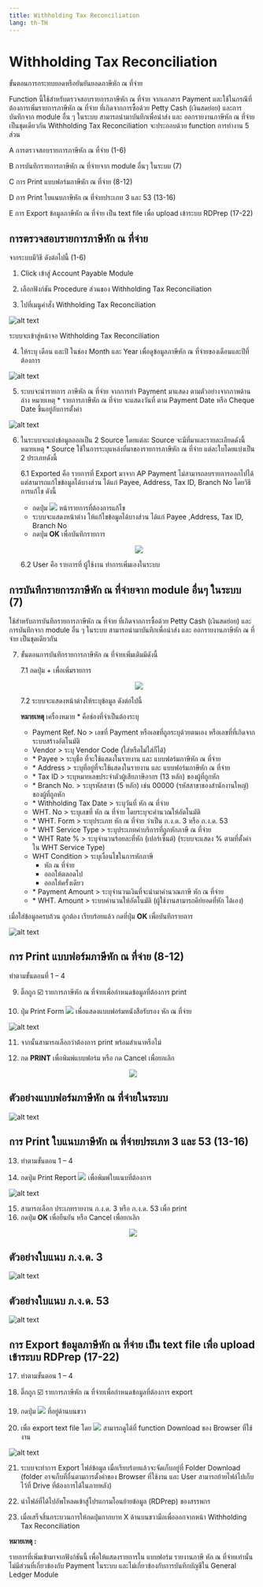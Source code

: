 ```yaml
---
title: Withholding Tax Reconciliation
lang: th-TH
---
```


# Withholding Tax Reconciliation

ขั้นตอนการกระทบยอดหรือยันยันยอดภาษีหัก ณ ที่จ่าย

Function นี้ใช้สำหรับตรวจสอบรายการภาษีหัก ณ ที่จ่าย จากเอกสาร Payment และใช้ในกรณีที่ต้องการเพิ่มรายการภาษีหัก ณ ที่จ่าย ที่เกิดจากการซื้อด้วย Petty Cash (เงินสดย่อย) และการบันทึกจาก module อื่น ๆ ในระบบ สามารถนำมาบันทึกเพื่อนำส่ง และ ออกรายงานภาษีหัก ณ ที่จ่าย เป็นชุดเดียวกัน
Withholding Tax Reconciliation จะประกอบด้วย function การทำงาน 5 ส่วน

A การตรวจสอบรายการภาษีหัก ณ ที่จ่าย (1-6)

B การบันทึกรายการภาษีหัก ณ ที่จ่ายจาก module อื่นๆ ในระบบ (7)

C การ Print แบบฟอร์มภาษีหัก ณ ที่จ่าย (8-12)

D การ Print ใบแนบภาษีหัก ณ ที่จ่ายประเภท 3 และ 53 (13-16)

E การ Export ข้อมูลภาษีหัก ณ ที่จ่าย เป็น text file เพื่อ upload เข้าระบบ RDPrep (17-22)

## การตรวจสอบรายการภาษีหัก ณ ที่จ่าย

จากระบบมีวิธี ดังต่อไปนี้ (1-6)

1. Click เข้าสู่ Account Payable Module

2. เลือกฟังก์ชัน Procedure ส่วนของ Withholding Tax Reconciliation

3. ไปที่เมนูคำสั่ง Withholding Tax Reconciliation

![alt text](image-51.png)

ระบบจะเข้าสู่หน้าจอ Withholding Tax Reconciliation

4. ให้ระบุ เดือน และปี ในช่อง Month และ Year เพื่อดูข้อมูลภาษีหัก ณ ที่จ่ายของเดือนและปีที่ต้องการ

![alt text](image-52.png)

5. ระบบจะนำรายการ ภาษีหัก ณ ที่จ่าย จากการทำ Payment มาแสดง ตามตัวอย่างจากภาพด้านล่าง
   หมายเหตุ \* รายการภาษีหัก ณ ที่จ่าย จะแสดงวันที่ ตาม Payment Date หรือ Cheque Date ขึ้นอยู่กับการตั้งค่า

![alt text](image-53.png)

6. ในระบบจะแบ่งข้อมูลออกเป็น 2 Source โดยแต่ละ Source จะมีที่มาและรายละเอียดดังนี้
   หมายเหตุ \* Source ใช้ในการระบุแหล่งที่มาของรายการภาษีหัก ณ ที่จ่าย แต่ละใบโดยแบ่งเป็น 2 ประเภทดังนี้

   6.1 Exported คือ รายการที่ Export มาจาก AP Payment ไม่สามารถลบรายการออกไปได้ แต่สามารถแก้ไขข้อมูลได้บางส่วน ได้แก่ Payee, Address, Tax ID, Branch No โดยวิธีการแก้ไข ดังนี้

   - กดปุ่ม <img src="../public/edit_icon.svg" style="display: inline-block;" /> หน้ารายการที่ต้องการแก้ไข
   - ระบบจะแสดงหน้าต่าง ให้แก้ไขข้อมูลได้บางส่วน ได้แก่ Payee ,Address, Tax ID, Branch No
   - กดปุ่ม **<span class="btn">OK</span>** เพื่อบันทึกรายการ
   <p align="center">
    <img src="./image-54.png"  />
   </p>
   6.2 User คือ รายการที่ ผู้ใช้งาน ทำการเพิ่มเองในระบบ

## การบันทึกรายการภาษีหัก ณ ที่จ่ายจาก module อื่นๆ ในระบบ (7)

ใช้สำหรับการบันทึกรายการภาษีหัก ณ ที่จ่าย ที่เกิดจากการซื้อด้วย Petty Cash (เงินสดย่อย) และการบันทึกจาก module อื่น ๆ ในระบบ สามารถนำมาบันทึกเพื่อนำส่ง และ ออกรายงานภาษีหัก ณ ที่จ่าย เป็นชุดเดียวกัน

7. ขั้นตอนการบันทึกรายการภาษีหัก ณ ที่จ่ายเพิ่มเติมมีดังนี้

   7.1 กดปุ่ม + เพื่อเพิ่มรายการ
   <p align="center">
    <img src="./image-55.png"  />
   </p>
    7.2	ระบบจะแสดงหน้าต่างให้ระบุข้อมูล ดังต่อไปนี้

   **หมายเหตุ** เครื่องหมาย <span class="asterisk">\*</span> คือช่องที่จำเป็นต้องระบุ

   - Payment Ref. No > เลขที่ Payment หรือเลขที่ถูกระบุด้วยตนเอง หรือเลขที่ที่เกิดจากระบบสร้างอัตโนมัติ
   - Vendor > ระบุ Vendor Code (ใส่หรือไม่ใส่ก็ได้)
   - <span class="asterisk">\*</span> Payee > ระบุชื่อ ที่จะใช้แสดงในรายงาน และ แบบฟอร์มภาษีหัก ณ ที่จ่าย
   - <span class="asterisk">\*</span> Address > ระบุที่อยู่ที่จะใช้แสดงในรายงาน และ แบบฟอร์มภาษีหัก ณ ที่จ่าย
   - <span class="asterisk">\*</span> Tax ID > ระบุหมายเลขประจำตัวผู้เสียภาษีอากร (13 หลัก) ของผู้ที่ถูกหัก
   - <span class="asterisk">\*</span> Branch No. > ระบุรหัสสาขา (5 หลัก) เช่น 00000 (รหัสสาขาของสำนักงานใหญ่) ของผู้ที่ถูกหัก
   - <span class="asterisk">\*</span> Withholding Tax Date > ระบุวันที่ หัก ณ ที่จ่าย
   - WHT. No > ระบุเลขที่ หัก ณ ที่จ่าย โดยระบุจะคำนวณให้อัตโนมัติ
   - <span class="asterisk">\*</span> WHT. Form > ระบุประเภท หัก ณ ที่จ่าย ว่าเป็น ภ.ง.ด. 3 หรือ ภ.ง.ด. 53
   - <span class="asterisk">\*</span> WHT Service Type > ระบุประเภทค่าบริการที่ถูกหักภาษี ณ ที่จ่าย
   - <span class="asterisk">\*</span> WHT Rate % > ระบุจำนวนร้อยละที่หัก (เปอร์เซ็นต์) (ระบบจะแสดง % ตามที่ตั้งค่าใน WHT Service Type)
   - WHT Condition > ระบุเงื่อนไขในการหักภาษี
     - หัก ณ ที่จ่าย
     - ออกให้ตลอดไป
     - ออกให้ครั้งเดียว
   - <span class="asterisk">\*</span> Payment Amount > ระบุจำนวนเงินที่จะนำมาคำนวณภาษี หัก ณ ที่จ่าย
   - <span class="asterisk">\*</span> WHT. Amount > ระบบคำนวนให้อัตโนมัติ (ผู้ใช้งานสามารถคีย์ยอดที่หัก ได้เอง)

เมื่อใส่ข้อมูลครบถ้วน ถูกต้อง เรียบร้อยแล้ว กดที่ปุ่ม **<span class="btn">OK</span>** เพื่อบันทึกรายการ

![alt text](image-56.png)

## การ Print แบบฟอร์มภาษีหัก ณ ที่จ่าย (8-12)

ทำตามขั้นตอนที่ 1 – 4

9. ติ๊กถูก ☑️ รายการภาษีหัก ณ ที่จ่ายเพื่อกำหนดข้อมูลที่ต้องการ print

10. ปุ่ม Print Form <img src="./image-57.png" style="display: inline-block;" /> เพื่อแสดงแบบฟอร์มหนังสือรับรอง หัก ณ ที่จ่าย

![alt text](image-58.png)

11. จากนั้นสามารถเลือกว่าต้องการ print พร้อมสำเนาหรือไม่

12. กด **<span class="btn">PRINT</span>** เพื่อพิมพ์แบบฟอร์ม หรือ กด Cancel เพื่อยกเลิก

<p align="center">
    <img src="./image-59.png"  />
</p>

## ตัวอย่างแบบฟอร์มภาษีหัก ณ ที่จ่ายในระบบ

![alt text](image-60.png)

## การ Print ใบแนบภาษีหัก ณ ที่จ่ายประเภท 3 และ 53 (13-16)

13. ทำตามขั้นตอน 1 – 4

14. กดปุ่ม Print Report <img src="./image-61.png" style="display: inline-block;" /> เพื่อพิมพ์ใบแนบที่ต้องการ

![alt text](image-62.png)

15. สามารถเลือก ประเภทรายงาน ภ.ง.ด. 3 หรือ ภ.ง.ด. 53 เพื่อ print
16. กดปุ่ม **<span class="btn">OK</span>** เพื่อยืนยัน หรือ Cancel เพื่อยกเลิก

<p align="center">
    <img src="./image-63.png"  />
</p>

## ตัวอย่างใบแนบ ภ.ง.ด. 3

![alt text](image-64.png)

## ตัวอย่างใบแนบ ภ.ง.ด. 53

![alt text](image-65.png)

## การ Export ข้อมูลภาษีหัก ณ ที่จ่าย เป็น text file เพื่อ upload เข้าระบบ RDPrep (17-22)

17. ทำตามขั้นตอน 1 – 4

18. ติ๊กถูก ☑️ รายการภาษีหัก ณ ที่จ่ายเพื่อกำหนดข้อมูลที่ต้องการ export

19. กดปุ่ม <img src="./image-66.png" style="display: inline-block;" /> ที่อยู่ด้านบนขวา

20. เพื่อ export text file โดย <img src="./image-67.png" style="display: inline-block;" /> สามารถดูได้ที่ function Download ของ Browser ที่ใช้งาน

![alt text](image-68.png)

21. ระบบจะทำการ Export ไฟล์ข้อมูล เมื่อเรียบร้อยแล้วจะจัดเก็บอยู่ที่ Folder Download (folder อาจเก็บที่อื่นตามการตั้งค่าของ Browser ที่ใช้งาน และ User สามารถย้ายไฟล์ไปเก็บไว้ที่ Drive ที่ต้องการได้ในภายหลัง)

22. นำไฟล์ที่ได้ไปอัพโหลดเข้าสู่โปรแกรมโอนย้ายข้อมูล (RDPrep) ของสรรพกร

23. เมื่อเสร็จสิ้นกระบวนการให้กดปุ่มกากบาท X ด้านบนขวามือเพื่อออกจากหน้า Withholding Tax Reconciliation

**หมายเหตุ :**

รายการที่เพิ่มเข้ามาจากฟังก์ชันนี้ เพื่อให้แสดงรายการใน แบบฟอร์ม รายงานภาษี หัก ณ ที่จ่ายเท่านั้น ไม่มีส่วนที่เกี่ยวข้องกับ Payment ในระบบ และไม่เกี่ยวข้องกับการบันทึกบัญชีใน General Ledger Module
